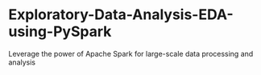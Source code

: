 # Exploratory-Data-Analysis-EDA-using-PySpark
Leverage the power of Apache Spark for large-scale data processing and analysis
